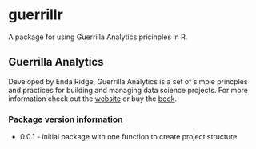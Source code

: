 # guerrillr

A package for using Guerrilla Analytics pricinples in R.

## Guerrilla Analytics

Developed by Enda Ridge, Guerrilla Analytics is a set of simple princples and practices for building and managing data science projects. For more information check out the [website](https://guerrilla-analytics.net/) or buy the [book](https://guerrilla-analytics.net/store/).

### Package version information

* 0.0.1 - initial package with one function to create project structure
